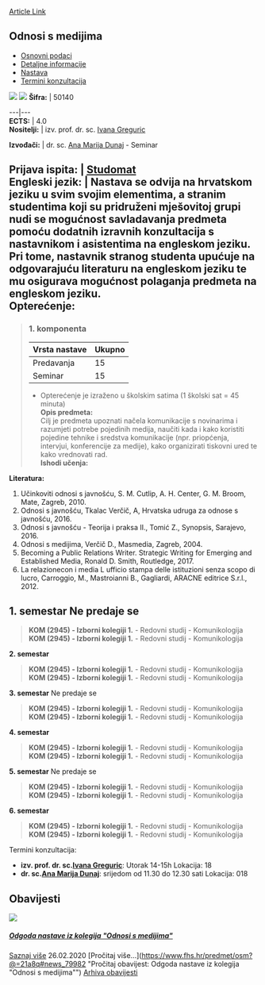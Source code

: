 [Article Link](https://www.fhs.hr/predmet/osm)

## Odnosi s medijima
  * [Osnovni podaci](https://www.fhs.hr/predmet/osm#v1id-904848_70992_1_0 "Osnovni podaci")
  * [Detaljne informacije](https://www.fhs.hr/predmet/osm#v1id-904848_70992_1_1 "Detaljne informacije")
  * [Nastava](https://www.fhs.hr/predmet/osm#v1id-904848_70992_1_2 "Nastava")
  * [Termini konzultacija](https://www.fhs.hr/predmet/osm#v1id-904848_70992_1_3 "Termini konzultacija")


[![](https://www.fhs.hr/img/flags/gif/hr.gif)](https://www.fhs.hr/predmet/osm) [![](https://www.fhs.hr/img/flags/gif/gb.gif)](https://www.fhs.hr/en/course/medrel)
**Šifra:** |  50140  
  
---|---  
**ECTS:** |  4.0   
**Nositelji:** |  izv. prof. dr. sc. [Ivana Greguric](https://www.fhs.hr/djelatnik/ivana.greguric)   
  
**Izvođači:** |  dr. sc. [Ana Marija Dunaj](https://www.fhs.hr/djelatnik/ana_marija.dunaj) - Seminar  
  
**Prijava ispita:** |  [Studomat](http://www.isvu.hr/studomat)  
**Engleski jezik:** |  Nastava se odvija na hrvatskom jeziku u svim svojim elementima, a stranim studentima koji su pridruženi mješovitoj grupi nudi se mogućnost savladavanja predmeta pomoću dodatnih izravnih konzultacija s nastavnikom i asistentima na engleskom jeziku. Pri tome, nastavnik stranog studenta upućuje na odgovarajuću literaturu na engleskom jeziku te mu osigurava mogućnost polaganja predmeta na engleskom jeziku.   
**Opterećenje:**  
---  
> ### 1. komponenta
> | Vrsta nastave | Ukupno  
> ---|---  
> Predavanja | 15  
> Seminar | 15  
> * Opterećenje je izraženo u školskim satima (1 školski sat = 45 minuta)   
**Opis predmeta:**  
> Cilj je predmeta upoznati načela komunikacije s novinarima i razumjeti potrebe pojedinih medija, naučiti kada i kako koristiti pojedine tehnike i sredstva komunikacije (npr. priopćenja, intervjui, konferencije za medije), kako organizirati tiskovni ured te kako vrednovati rad.  
**Ishodi učenja:**  

  
**Literatura:**  
  1. Učinkoviti odnosi s javnošću, S. M. Cutlip, A. H. Center, G. M. Broom, Mate, Zagreb, 2010. 
  2. Odnosi s javnošću, Tkalac Verčič, A, Hrvatska udruga za odnose s javnošću, 2016. 
  3. Odnosi s javnošću - Teorija i praksa II., Tomić Z., Synopsis, Sarajevo, 2016. 
  4. Odnosi s medijima, Verčič D., Masmedia, Zagreb, 2004. 
  5. Becoming a Public Relations Writer. Strategic Writing for Emerging and Established Media, Ronald D. Smith, Routledge, 2017. 
  6. La relazionecon i media L ufficio stampa delle istituzioni senza scopo di lucro, Carroggio, M., Mastroianni B., Gagliardi, ARACNE editrice S.r.l., 2012. 

  
**1. semestar** Ne predaje se  
---  
> **KOM (2945) - Izborni kolegiji 1.** - Redovni studij - Komunikologija  
>  **KOM (2945) - Izborni kolegiji 1.** - Redovni studij - Komunikologija  
>   
  
**2. semestar**  
> **KOM (2945) - Izborni kolegiji 1.** - Redovni studij - Komunikologija  
>  **KOM (2945) - Izborni kolegiji 1.** - Redovni studij - Komunikologija  
>   
  
**3. semestar** Ne predaje se  
> **KOM (2945) - Izborni kolegiji 1.** - Redovni studij - Komunikologija  
>  **KOM (2945) - Izborni kolegiji 1.** - Redovni studij - Komunikologija  
>   
  
**4. semestar**  
> **KOM (2945) - Izborni kolegiji 1.** - Redovni studij - Komunikologija  
>  **KOM (2945) - Izborni kolegiji 1.** - Redovni studij - Komunikologija  
>   
  
**5. semestar** Ne predaje se  
> **KOM (2945) - Izborni kolegiji 1.** - Redovni studij - Komunikologija  
>  **KOM (2945) - Izborni kolegiji 1.** - Redovni studij - Komunikologija  
>   
  
**6. semestar**  
> **KOM (2945) - Izborni kolegiji 1.** - Redovni studij - Komunikologija  
>  **KOM (2945) - Izborni kolegiji 1.** - Redovni studij - Komunikologija  
>   
Termini konzultacija: 
  * **izv. prof. dr. sc.[Ivana Greguric](https://www.fhs.hr/djelatnik/ivana.greguric)**: 
Utorak 14-15h 
Lokacija: 18 
  * **dr. sc.[Ana Marija Dunaj](https://www.fhs.hr/djelatnik/ana_marija.dunaj)**: 
srijedom od 11.30 do 12.30 sati
Lokacija: 018 


## Obavijesti
[ ![](https://www.fhs.hr/_pub/themes_static/hrstud2024/default/img/default_news.jpg) ](https://www.fhs.hr/predmet/osm?@=21a8q#news_79982)
#####  [Odgoda nastave iz kolegija "Odnosi s medijima"](https://www.fhs.hr/predmet/osm?@=21a8q#news_79982)
[Saznaj više](https://www.fhs.hr/predmet/osm?@=21a8q#news_79982)
26.02.2020
[Pročitaj više...](https://www.fhs.hr/predmet/osm?@=21a8q#news_79982 "Pročitaj obavijest: Odgoda nastave iz kolegija "Odnosi s medijima"")
[Arhiva obavijesti](https://www.fhs.hr/predmet/osm?@=20pk8#news_79982 "Arhiva obavijesti")

